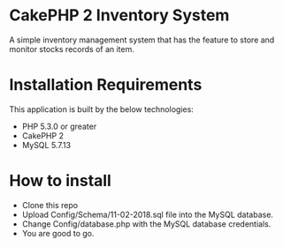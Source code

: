 CakePHP 2 Inventory System
===========

A simple inventory management system that has the feature to store and monitor stocks records of an item.


Installation Requirements
===========
This application is built by the below technologies:
- PHP 5.3.0 or greater
- CakePHP 2
- MySQL 5.7.13


How to install
==============

- Clone this repo
- Upload Config/Schema/11-02-2018.sql file into the MySQL database.
- Change Config/database.php with the MySQL database credentials.
- You are good to go.
